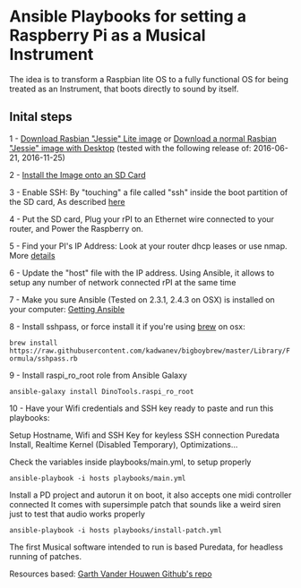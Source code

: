 # Ansible Playbooks for setting a Raspberry Pi as a Musical Instrument

The idea is to transform a Raspbian lite OS to a fully functional OS for being treated as an Instrument, that boots directly to sound by itself.

## Inital steps

1 - [Download Rasbian "Jessie" Lite image](https://downloads.raspberrypi.org/raspbian_lite/images/raspbian_lite-2016-11-29/2016-11-25-raspbian-jessie-lite.zip) or [Download a normal Rasbian "Jessie" image with Desktop](https://downloads.raspberrypi.org/raspbian/images/raspbian-2016-11-29/2016-11-25-raspbian-jessie.zip) (tested with the following release of: 2016-06-21, 2016-11-25)

2 - [Install the Image onto an SD Card](https://www.raspberrypi.org/documentation/installation/installing-images/README.md)

3 - Enable SSH: By "touching" a file called "ssh" inside the boot partition of the SD card, As described [here](https://hackernoon.com/raspberry-pi-headless-install-462ccabd75d0)

4 - Put the SD card, Plug your rPI to an Ethernet wire connected to your router, and Power the Raspberry on.

5 - Find your PI's IP Address: Look at your router dhcp leases or use nmap. More [details](https://www.raspberrypi.org/documentation/remote-access/ip-address.md)

6 - Update the "host" file with the IP address. Using Ansible, it allows to setup any number of network connected rPI at the same time

7 - Make you sure Ansible (Tested on 2.3.1, 2.4.3 on OSX) is installed on your computer: [Getting Ansible](http://docs.ansible.com/ansible/latest/intro_installation.html)

8 - Install sshpass, or force install it if you're using [brew](https://brew.sh) on osx:

```brew install https://raw.githubusercontent.com/kadwanev/bigboybrew/master/Library/Formula/sshpass.rb```

9 - Install raspi_ro_root role from Ansible Galaxy

```ansible-galaxy install DinoTools.raspi_ro_root```

10 - Have your Wifi credentials and SSH key ready to paste and run this playbooks:

  Setup Hostname, Wifi and SSH Key for keyless SSH connection
  Puredata Install, Realtime Kernel (Disabled Temporary), Optimizations...

  Check the variables inside playbooks/main.yml, to setup properly

```ansible-playbook -i hosts playbooks/main.yml```

  Install a PD project and autorun it on boot, it also accepts one midi controller connected
  It comes with supersimple patch that sounds like a weird siren just to test that audio works properly

```ansible-playbook -i hosts playbooks/install-patch.yml```

The first Musical software intended to run is based Puredata, for headless running of patches.

Resources based: [Garth Vander Houwen Github's repo](https://github.com/garthvh/ansible-raspi-playbooks)
